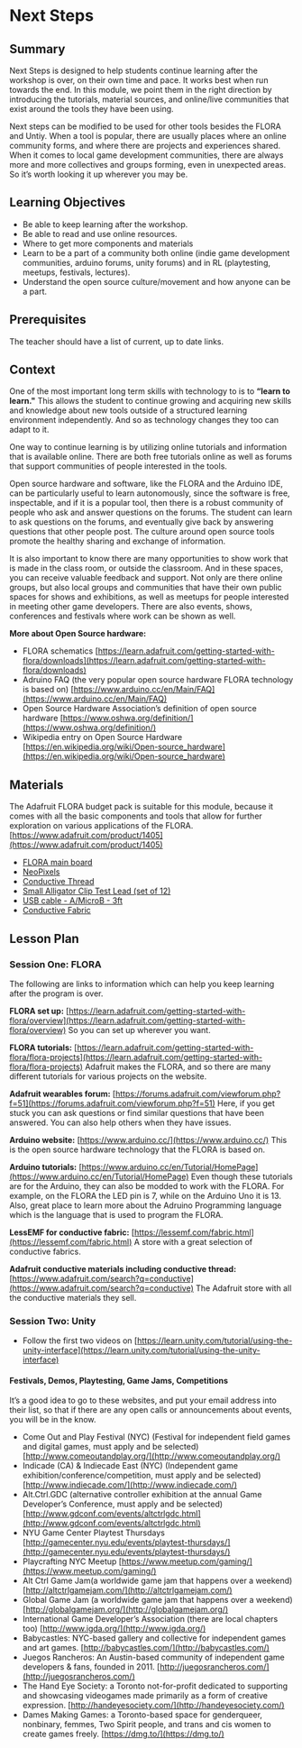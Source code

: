 # Next Steps

## Summary

Next Steps is designed to help students continue learning after the workshop is over, on their own time and pace. It works best when run towards the end. In this module, we point them in the right direction by introducing the tutorials, material sources, and online/live communities that exist around the tools they have been using.

Next steps can be modified to be used for other tools besides the FLORA and Untiy. When a tool is popular, there are usually places where an online community forms, and where there are projects and experiences shared. When it comes to local game development communities, there are always more and more collectives and groups forming, even in unexpected areas. So it’s worth looking it up wherever you may be. 

## Learning Objectives
- Be able to keep learning after the workshop.
- Be able to read and use online resources.
- Where to get more components and materials
- Learn to be a part of a community both online (indie game development communities, arduino forums, unity forums) and in RL (playtesting, meetups, festivals, lectures).
- Understand the open source culture/movement and how anyone can be a part.


## Prerequisites

The teacher should have a list of current, up to date links. 

## Context

One of the most important long term skills with technology to is to **“learn to learn."** This allows the student to continue growing and acquiring new skills and knowledge about new tools outside of a structured learning environment independently. And so as technology changes they too can adapt to it.

One way to continue learning is by utilizing online tutorials and information that is available online. There are both free tutorials online as well as forums that support communities of people interested in the tools.

Open source hardware and software, like the FLORA and the Arduino IDE, can be particularly useful to learn autonomously, since the software is free, inspectable, and if it is a popular tool, then there is a robust community of people who ask and answer questions on the forums. The student can learn to ask questions on the forums, and eventually give back by answering questions that other people post. The culture around open source tools promote the healthy sharing and exchange of information.

It is also important to know there are many opportunities to show work that is made in the class room, or outside the classroom. And in these spaces, you can receive valuable feedback and support. Not only are there online groups, but also local groups and communities that have their own public spaces for shows and exhibitions, as well as meetups for people interested in meeting other game developers. There are also events, shows, conferences and festivals where work can be shown as well. 

**More about Open Source hardware:** 

- FLORA schematics [https://learn.adafruit.com/getting-started-with-flora/downloads](https://learn.adafruit.com/getting-started-with-flora/downloads)
- Adruino FAQ (the very popular open source hardware FLORA technology is based on) [https://www.arduino.cc/en/Main/FAQ](https://www.arduino.cc/en/Main/FAQ)
- Open Source Hardware Association’s definition of open source hardware [https://www.oshwa.org/definition/](https://www.oshwa.org/definition/)
- Wikipedia entry on Open Source Hardware [https://en.wikipedia.org/wiki/Open-source_hardware](https://en.wikipedia.org/wiki/Open-source_hardware)

## Materials

The Adafruit FLORA budget pack is suitable for this module, because it comes with all the basic components and tools that allow for further exploration on various applications of the FLORA. [https://www.adafruit.com/product/1405](https://www.adafruit.com/product/1405)


- [FLORA main board](http://www.adafruit.com/products/659)
- [NeoPixels](http://www.adafruit.com/products/1260)
- [Conductive Thread](http://www.adafruit.com/products/641)
- [Small Alligator Clip Test Lead (set of 12)](http://www.adafruit.com/products/1008)
- [USB cable - A/MicroB - 3ft](https://www.adafruit.com/product/592)
- [Conductive Fabric](https://lessemf.com/fabric.html)

## Lesson Plan

### Session One: FLORA
The following are links to information which can help you keep learning after the program is over. 

**FLORA set up:** [https://learn.adafruit.com/getting-started-with-flora/overview](https://learn.adafruit.com/getting-started-with-flora/overview)
So you can set up wherever you want. 

**FLORA tutorials:** [https://learn.adafruit.com/getting-started-with-flora/flora-projects](https://learn.adafruit.com/getting-started-with-flora/flora-projects)
Adafruit makes the FLORA, and so there are many different tutorials for various projects on the website. 

**Adafruit wearables forum:**  [https://forums.adafruit.com/viewforum.php?f=51](https://forums.adafruit.com/viewforum.php?f=51)
Here, if you get stuck you can ask questions or find similar questions that have been answered. You can also help others when they have issues. 

**Arduino website:** [https://www.arduino.cc/](https://www.arduino.cc/)
This is the open source hardware technology that the FLORA is based on. 

**Arduino tutorials:** [https://www.arduino.cc/en/Tutorial/HomePage](https://www.arduino.cc/en/Tutorial/HomePage)
Even though these tutorials are for the Arduino, they can also be modded to work with the FLORA. For example, on the FLORA the LED pin is 7, while on the Arduino Uno it is 13. Also, great place to learn more about the Adruino Programming language which is the language that is used to program the FLORA. 

**LessEMF for conductive fabric:** [https://lessemf.com/fabric.html](https://lessemf.com/fabric.html)
A store with a great selection of conductive fabrics. 

**Adafruit conductive materials including conductive thread:** [https://www.adafruit.com/search?q=conductive](https://www.adafruit.com/search?q=conductive) The Adafruit store with all the conductive materials they sell.


### Session Two: Unity

- Follow the first two videos on [https://learn.unity.com/tutorial/using-the-unity-interface](https://learn.unity.com/tutorial/using-the-unity-interface)


#### Festivals, Demos, Playtesting, Game Jams, Competitions
It’s a good idea to go to these websites, and put your email address into their list, so that if there are any open calls or announcements about events, you will be in the know.

- Come Out and Play Festival (NYC) (Festival for independent field games and digital games, must apply and be selected) [http://www.comeoutandplay.org/](http://www.comeoutandplay.org/)
- Indicade (CA) & Indiecade East (NYC) (Independent game exhibition/conference/competition, must apply and be selected) [http://www.indiecade.com/](http://www.indiecade.com/)
- Alt.Ctrl.GDC (alternative controller exhibition at the annual Game Developer’s Conference, must apply and be selected) [http://www.gdconf.com/events/altctrlgdc.html](http://www.gdconf.com/events/altctrlgdc.html)
- NYU Game Center Playtest Thursdays [http://gamecenter.nyu.edu/events/playtest-thursdays/](http://gamecenter.nyu.edu/events/playtest-thursdays/)
- Playcrafting NYC Meetup [https://www.meetup.com/gaming/](https://www.meetup.com/gaming/)
- Alt Ctrl Game Jam(a worldwide game jam that happens over a weekend) [http://altctrlgamejam.com/](http://altctrlgamejam.com/)
- Global Game Jam (a worldwide game jam that happens over a weekend) [http://globalgamejam.org/](http://globalgamejam.org/)
- International Game Developer’s Association (there are local chapters too) [http://www.igda.org/](http://www.igda.org/)
- Babycastles: NYC-based gallery and collective for independent games and art games.  [http://babycastles.com/](http://babycastles.com/)
- Juegos Rancheros: An Austin-based community of independent game developers & fans, founded in 2011. [http://juegosrancheros.com/](http://juegosrancheros.com/)
- The Hand Eye Society: a Toronto not-for-profit dedicated to supporting and showcasing videogames made primarily as a form of creative expression. [http://handeyesociety.com/](http://handeyesociety.com/)
- Dames Making Games: a Toronto-based space for genderqueer, nonbinary, femmes, Two Spirit people, and trans and cis women to create games freely. [https://dmg.to/](https://dmg.to/)